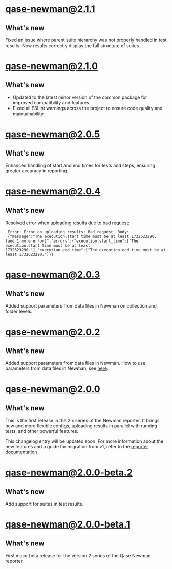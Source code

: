 # qase-newman@2.1.1

## What's new

Fixed an issue where parent suite hierarchy was not properly handled in test results. Now results correctly display the
full structure of suites.

# qase-newman@2.1.0

## What's new

- Updated to the latest minor version of the common package for improved compatibility and features.
- Fixed all ESLint warnings across the project to ensure code quality and maintainability.

# qase-newman@2.0.5

## What's new

Enhanced handling of start and end times for tests and steps, ensuring greater accuracy in reporting.

# qase-newman@2.0.4

## What's new

Resolved error when uploading results due to bad request:

```log
 Error: Error on uploading results: Bad request. Body: 
 {"message":"The execution.start time must be at least 1732623290. (and 1 more error)","errors":{"execution.start_time":["The execution.start time must be at least 1732623290."],"execution.end_time":["The execution.end time must be at least 1732623290."]}}
```

# qase-newman@2.0.3

## What's new

Added support parameters from data files in Newman on collection and folder levels.

# qase-newman@2.0.2

## What's new

Added support parameters from data files in Newman.
How to use parameters from data files in Newman, see [here](./docs/usage.md).

# qase-newman@2.0.0

## What's new

This is the first release in the 2.x series of the Newman reporter.
It brings new and more flexible configs, uploading results in parallel with running tests,
and other powerful features.

This changelog entry will be updated soon.
For more information about the new features and a guide for migration from v1, refer to the
[reporter documentation](https://github.com/qase-tms/qase-javascript/tree/main/qase-newman#readme)

# qase-newman@2.0.0-beta.2

## What's new

Add support for suites in test results.

# qase-newman@2.0.0-beta.1

## What's new

First major beta release for the version 2 series of the Qase Newman reporter.
